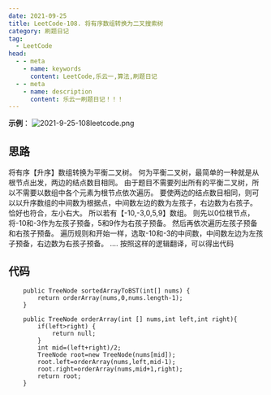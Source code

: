 ```yaml
---
date: 2021-09-25
title: LeetCode-108. 将有序数组转换为二叉搜索树
category: 刷题日记
tag:
  - LeetCode
head:
  - - meta
    - name: keywords
      content: LeetCode,乐云一,算法,刷题日记
  - - meta
    - name: description
      content: 乐云一刷题日记！！！
---
```

**示例**：
![2021-9-25-108leetcode.png](https://leyunone-img.oss-cn-hangzhou.aliyuncs.com/image/2021-09-25/2021-9-25-108leetcode.png)

## 思路
将有序【升序】数组转换为平衡二叉树。
何为平衡二叉树，最简单的一种就是从根节点出发，两边的结点数目相同。
由于题目不需要列出所有的平衡二叉树，所以不需要以数组中各个元素为根节点依次遍历。
要使两边的结点数目相同，则可以以升序数组的中间数为根据点，中间数左边的数为左孩子，右边数为右孩子。
恰好也符合，左小右大。
所以若有【-10,-3,0,5,9】数组。
则先以0位根节点，将-10和-3作为左孩子预备，5和9作为右孩子预备。
然后再依次遍历左孩子预备和右孩子预备。
遍历规则和开始一样，选取-10和-3的中间数，中间数左边为左孩子预备，右边数为右孩子预备。
....
按照这样的逻辑翻译，可以得出代码
## 代码
```
    public TreeNode sortedArrayToBST(int[] nums) {
        return orderArray(nums,0,nums.length-1);
    }

    public TreeNode orderArray(int [] nums,int left,int right){
        if(left>right) {
            return null;
        }
        int mid=(left+right)/2;
        TreeNode root=new TreeNode(nums[mid]);
        root.left=orderArray(nums,left,mid-1);
        root.right=orderArray(nums,mid+1,right);
        return root;
    }
```
